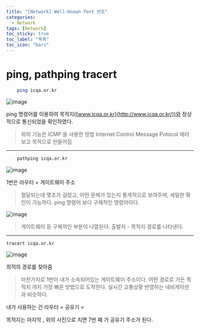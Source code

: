 ```yaml
---
title: "[Network] Well-Known Port 번호"
categories:
  - Network
tags: [Network]
toc_sticky: true
toc_label: "목록"
toc_icon: "bars"
---
```


# ping, pathping tracert

```bash
	ping icqa.or.kr
```

![image](https://github.com/solfany/solfany.github.io/assets/123814718/dc171aac-b10d-4f7d-a065-41b206f28675)

ping 명령어를 이용하여 목적지([www.icqa.or.kr](http://www.icqa.or.kr/))와 정상적으로 통신되었을 확인하였다.

> 위의 기능은 ICMP 을 사용한 방법
> Internet Control Message Potocol
> 에러보고 목적으로 만들어짐

---

```bash
	pathping icqa.or.kr
```

![image](https://github.com/solfany/solfany.github.io/assets/123814718/67c7a108-385d-40d8-806d-392777480db9)

1번은 라우터 + 게이트웨이 주소

> 절달되는데 몇초가 걸렸고, 어떤 문제가 있는지 통계적으로 보여주며, 세밀한 확인이 가능하다.
> ping 명령어 보다 구체적인 명령어이다.

![image](https://github.com/solfany/solfany.github.io/assets/123814718/0514d325-3311-4fac-9516-0da6c384cc3e)

> 게이트웨이 등 구체적인 부분이 나열된다.
> 출발지 - 목적지 경로를 나타낸다.

---

```bash
tracert icqa.or.kr
```

![image](https://github.com/solfany/solfany.github.io/assets/123814718/432bcca1-5a31-4bc3-bc24-78777c5d4e88)

최적의 경로를 찾아줌

> 마찬가지로 1번이 내가 소속되어있는 게이트웨이 주소이다.
> 어떤 경로로 가든 목적지 까지 가장 빠른 방법으로 도착한다.
> 실시간 교통상황 반영하는 네비게이션과 비슷하다.

내가 사용하는 건 라우터 = 공유기 =

목적지는 마지막 , 위의 사진으로 치면 7번 째 가 공유기 주소가 된다.
